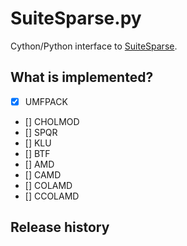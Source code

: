 # SuiteSparse.py

Cython/Python interface to [SuiteSparse](http://faculty.cse.tamu.edu/davis/suitesparse.html).

## What is implemented?

- [x] UMFPACK
- [] CHOLMOD
- [] SPQR
- [] KLU
- [] BTF
- [] AMD
- [] CAMD
- [] COLAMD
- [] CCOLAMD

## Release history